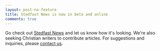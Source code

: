 ```yaml
---
layout: post-no-feature
title: Stedfast News is now in beta and online
comments: true
---
```


Go check out [Stedfast News](http://stedfastnews.com) and let us know how it's looking.  We're also seeking Christian writers to contribute articles.  For suggestions and inquiries, please [contact us](/contact/).

